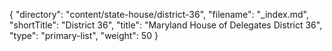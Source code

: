 {
  "directory": "content/state-house/district-36",
  "filename": "_index.md",
  "shortTitle": "District 36",
  "title": "Maryland House of Delegates District 36",
  "type": "primary-list",
  "weight": 50
}
